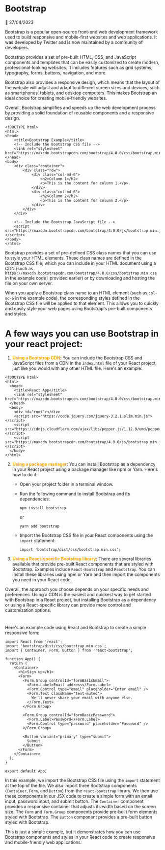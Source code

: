# Bootstrap

📅 27/04/2023

Bootstrap is a popular open-source front-end web development framework used to build responsive and mobile-first websites and web applications. It was developed by Twitter and is now maintained by a community of developers.

Bootstrap provides a set of pre-built HTML, CSS, and JavaScript components and templates that can be easily customized to create modern, professional-looking websites. It includes features such as grid systems, typography, forms, buttons, navigation, and more. 

Bootstrap also provides a responsive design, which means that the layout of the website will adjust and adapt to different screen sizes and devices, such as smartphones, tablets, and desktop computers. This makes Bootstrap an ideal choice for creating mobile-friendly websites.

Overall, Bootstrap simplifies and speeds up the web development process by providing a solid foundation of reusable components and a responsive design.

```
<!DOCTYPE html>
<html>
<head>
	<title>Bootstrap Example</title>
	<!-- Include the Bootstrap CSS file -->
	<link rel="stylesheet" href="https://maxcdn.bootstrapcdn.com/bootstrap/4.0.0/css/bootstrap.min.css">
</head>
<body>
	<div class="container">
		<div class="row">
			<div class="col-md-6">
				<h2>Column 1</h2>
				<p>This is the content for column 1.</p>
			</div>
			<div class="col-md-6">
				<h2>Column 2</h2>
				<p>This is the content for column 2.</p>
			</div>
		</div>
	</div>

	<!-- Include the Bootstrap JavaScript file -->
	<script src="https://maxcdn.bootstrapcdn.com/bootstrap/4.0.0/js/bootstrap.min.js"></script>
</body>
</html>
```

Bootstrap provides a set of pre-defined CSS class names that you can use to style your HTML elements. These class names are defined in the Bootstrap CSS file, which you can include in your HTML document using a CDN (such as `https://maxcdn.bootstrapcdn.com/bootstrap/4.0.0/css/bootstrap.min.css` in the example code I provided earlier) or by downloading and hosting the file on your own server.

When you apply a Bootstrap class name to an HTML element (such as `col-md-6` in the example code), the corresponding styles defined in the Bootstrap CSS file will be applied to that element. This allows you to quickly and easily style your web pages using Bootstrap's pre-built components and styles.


# A few ways you can use Bootstrap in your react project:

1. **<span style="color:orange">Using a Bootstrap CDN</span>**: You can include the Bootstrap CSS and JavaScript files from a CDN in the `index.html` file of your React project, just like you would with any other HTML file. Here's an example:



```
<!DOCTYPE html>
<html>
  <head>
    <title>React App</title>
    <link rel="stylesheet" href="https://maxcdn.bootstrapcdn.com/bootstrap/4.0.0/css/bootstrap.min.css">
  </head>
  <body>
    <div id="root"></div>
    <script src="https://code.jquery.com/jquery-3.2.1.slim.min.js"></script>
    <script src="https://cdnjs.cloudflare.com/ajax/libs/popper.js/1.12.9/umd/popper.min.js"></script>
    <script src="https://maxcdn.bootstrapcdn.com/bootstrap/4.0.0/js/bootstrap.min.js"></script>
  </body>
</html>
```

2. **<span style="color:orange">Using a package manager</span>**: You can install Bootstrap as a dependency in your React project using a package manager like npm or Yarn. Here's how to do it:

   - Open your project folder in a terminal window.
   - Run the following command to install Bootstrap and its dependencies:

     ```
     npm install bootstrap
     ```

     or

     ```
     yarn add bootstrap
     ```

   - Import the Bootstrap CSS file in your React components using the `import` statement:

     ```
     import 'bootstrap/dist/css/bootstrap.min.css';
     ```

3. **<span style="color:orange">Using a React-specific Bootstrap library</span>**: There are several libraries available that provide pre-built React components that are styled with Bootstrap. Examples include `React-Bootstrap` and `Reactstrap`. You can install these libraries using npm or Yarn and then import the components you need in your React code.

Overall, the approach you choose depends on your specific needs and preferences. Using a CDN is the easiest and quickest way to get started with Bootstrap in a React project, but installing Bootstrap as a dependency or using a React-specific library can provide more control and customization options.

#
Here's an example code using React and Bootstrap to create a simple responsive form:

```
import React from 'react';
import 'bootstrap/dist/css/bootstrap.min.css';
import { Container, Form, Button } from 'react-bootstrap';

function App() {
  return (
    <Container>
      <h1>Sign up</h1>
      <Form>
        <Form.Group controlId="formBasicEmail">
          <Form.Label>Email address</Form.Label>
          <Form.Control type="email" placeholder="Enter email" />
          <Form.Text className="text-muted">
            We'll never share your email with anyone else.
          </Form.Text>
        </Form.Group>

        <Form.Group controlId="formBasicPassword">
          <Form.Label>Password</Form.Label>
          <Form.Control type="password" placeholder="Password" />
        </Form.Group>
        
        <Button variant="primary" type="submit">
          Submit
        </Button>
      </Form>
    </Container>
  );
}

export default App;
```

In this example, we import the Bootstrap CSS file using the `import` statement at the top of the file. We also import three Bootstrap components (`Container`, `Form`, and `Button`) from the `react-bootstrap` library. We then use these components in our JSX code to create a simple form with an email input, password input, and submit button. The `Container` component provides a responsive container that adjusts its width based on the screen size. The `Form` and `Form.Group` components provide pre-built form elements styled with Bootstrap. The `Button` component provides a pre-built button styled with Bootstrap.

This is just a simple example, but it demonstrates how you can use Bootstrap components and styles in your React code to create responsive and mobile-friendly web applications.